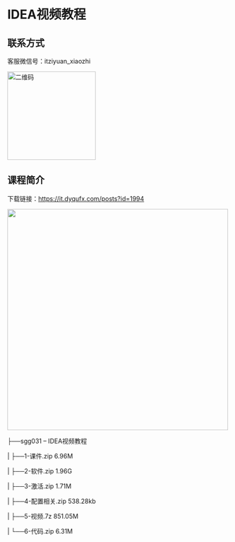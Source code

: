 # IDEA视频教程

## 联系方式

客服微信号：itziyuan_xiaozhi

<img src="https://ziyuanyun.oss-cn-guangzhou.aliyuncs.com/common/20240614073449/666b82192834a.jpg" width="200" height="200" alt="二维码">

## 课程简介

下载链接：https://it.dyqufx.com/posts?id=1994

<img src="https://ziyuanyun.oss-cn-guangzhou.aliyuncs.com/yun/20240515183623/66449027114e8.jpg" width="500" alt="">

  ├──sgg031 &#8211; IDEA视频教程

 | ├──1-课件.zip 6.96M

 | ├──2-软件.zip 1.96G

 | ├──3-激活.zip 1.71M

 | ├──4-配置相关.zip 538.28kb

 | ├──5-视频.7z 851.05M

 | └──6-代码.zip 6.31M

  